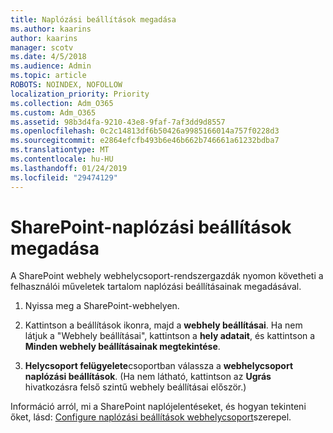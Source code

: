 ```yaml
---
title: Naplózási beállítások megadása
ms.author: kaarins
author: kaarins
manager: scotv
ms.date: 4/5/2018
ms.audience: Admin
ms.topic: article
ROBOTS: NOINDEX, NOFOLLOW
localization_priority: Priority
ms.collection: Adm_O365
ms.custom: Adm_O365
ms.assetid: 98b3d4fa-9210-43e8-9faf-7af3dd9d8557
ms.openlocfilehash: 0c2c14813df6b50426a9985166014a757f0228d3
ms.sourcegitcommit: e2864efcfb493b6e46b662b746661a61232bdba7
ms.translationtype: MT
ms.contentlocale: hu-HU
ms.lasthandoff: 01/24/2019
ms.locfileid: "29474129"
---
```

# <a name="configure-sharepoint-audit-settings"></a>SharePoint-naplózási beállítások megadása

A SharePoint webhely webhelycsoport-rendszergazdák nyomon követheti a felhasználói műveletek tartalom naplózási beállításainak megadásával.
  
1. Nyissa meg a SharePoint-webhelyen.
    
2. Kattintson a beállítások ikonra, majd a **webhely beállításai**. Ha nem látjuk a "Webhely beállításai", kattintson a **hely adatait**, és kattintson a **Minden webhely beállításainak megtekintése**.
    
3. **Helycsoport felügyelete**csoportban válassza a **webhelycsoport naplózási beállítások**. (Ha nem látható, kattintson az **Ugrás** hivatkozásra felső szintű webhely beállításai először.) 
    
Információ arról, mi a SharePoint naplójelentéseket, és hogyan tekinteni őket, lásd: [Configure naplózási beállítások webhelycsoport](https://go.microsoft.com/fwlink/?linkid=404050)szerepel.
  

